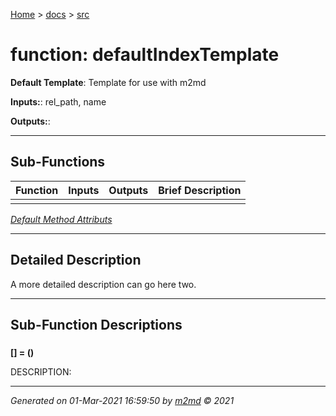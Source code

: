 [Home](../index.md) > [docs](../docs_index.md) > [src](src_index.md)  


# function: defaultIndexTemplate

**Default Template**: Template for use with m2md

**Inputs:**: rel_path, name

**Outputs:**: 

 ***

## Sub-Functions

| Function | Inputs | Outputs | Brief Description |
| -------- | ------ | ------- | ----------------- |
| [](#) |  |  |  |


[*Default Method Attributs*](https://www.mathworks.com/help/matlab/matlab_oop/method-attributes.html)

 ***

## Detailed Description


 A more detailed description can go here two.


 ***

## Sub-Function Descriptions

### 

**[] = ()**

DESCRIPTION: 

***

*Generated on 01-Mar-2021 16:59:50 by [m2md](https://github.com/crgnam-research/m2md) © 2021*